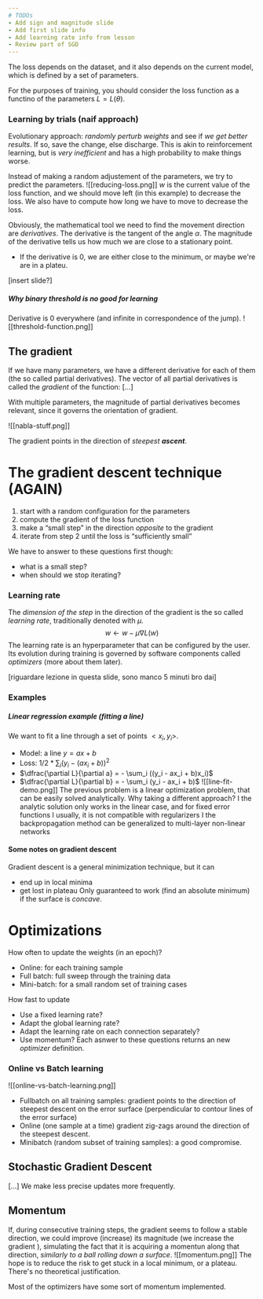 ```yaml
---
# TODOs
- Add sign and magnitude slide
- Add first slide info
- Add learning rate info from lesson
- Review part of SGD
---
```


The loss depends on the dataset, and it also depends on the current model, which is defined by a set of parameters. 

For the purposes of training, you should consider the loss function as a functino of the parameters $L = L(\theta)$. 

### Learning by trials (naif approach)
Evolutionary approach: _randomly perturb weights_ and see if _we get better results_. If so, save the change, else discharge. 
This is akin to reinforcement learning, but is _very inefficient_ and has a high probability to make things worse. 


Instead of making a random adjustement of the parameters, we try to predict the parameters. 
![[reducing-loss.png]]
$w$ is the current value of the loss function, and we should move left (in this example) to decrease the loss. 
We also have to compute how long we have to move to decrease the loss. 

Obviously, the mathematical tool we need to find the movement direction are _derivatives_. The derivative is the tangent of the angle $\alpha$. The magnitude of the derivative tells us how much we are close to a stationary point. 
- If the derivative is 0, we are either close to the minimum, or maybe we're are in a plateu. 

\[insert slide?\]

##### Why binary threshold is no good for learning
Derivative is 0 everywhere (and infinite in correspondence of the jump).
![[threshold-function.png]]


## The gradient
If we have many parameters, we have a different derivative for each of them (the so called partial derivatives). The vector of all partial derivatives is called the _gradient_ of the function:
\[...\]

With multiple parameters, the magnitude of partial derivatives becomes relevant, since it governs the orientation of gradient. 

![[nabla-stuff.png]]

The gradient points in the direction of _steepest __ascent___.

# The gradient descent technique (AGAIN)

1. start with a random configuration for the parameters 
2. compute the gradient of the loss function 
3. make a “small step” in the direction _opposite_ to the gradient 
4. iterate from step 2 until the loss is “sufficiently small” 

We have to answer to these questions first though:
- what is a small step? 
- when should we stop iterating?


### Learning rate
The _dimension of the step_ in the direction of the gradient is the so called _learning rate_, traditionally denoted with $µ$.
$$w \leftarrow w - \mu \nabla L(w)$$
The learning rate is an hyperparameter that can be configured by the user. Its evolution during training is governed by software components called _optimizers_ (more about them later).

\[riguardare lezione in questa slide, sono manco 5 minuti bro dai\]

### Examples

##### Linear regression example (fitting a line)
We want to fit a line through a set of points $<x_i , y_i>$. 

- Model: a line $y = ax + b$
- Loss: $1/2 * \sum_i (y_i - (ax_i + b))^2$
- $\dfrac{\partial L}{\partial a} = - \sum_i ((y_i - ax_i + b)x_i)$
- $\dfrac{\partial L}{\partial b} = - \sum_i (y_i - ax_i + b)$
![[line-fit-demo.png]]
The previous problem is a linear optimization problem, that can be easily solved analytically. Why taking a different approach? I the analytic solution only works in the linear case, and for fixed error functions I usually, it is not compatible with regularizers I the backpropagation method can be generalized to multi-layer non-linear networks

#### Some notes on gradient descent
Gradient descent is a general minimization technique, but it can 
- end up in local minima 
- get lost in plateau 
Only guaranteed to work (find an absolute minimum) if the surface is _concave_.


# Optimizations

How often to update the weights (in an epoch)?
- Online: for each training sample 
- Full batch: full sweep through the training data 
- Mini-batch: for a small random set of training cases 

How fast to update 
- Use a fixed learning rate? 
- Adapt the global learning rate?
- Adapt the learning rate on each connection separately? 
- Use momentum?
Each asnwer to these questions returns an new _optimizer_ definition.


### Online vs Batch learning
![[online-vs-batch-learning.png]]
- Fullbatch on all training samples: gradient points to the direction of steepest descent on the error surface (perpendicular to contour lines of the error surface) 
- Online (one sample at a time) gradient zig-zags around the direction of the steepest descent. 
- Minibatch (random subset of training samples): a good compromise.


## Stochastic Gradient Descent 
\[...\]
We make less precise updates more frequently. 


## Momentum
If, during consecutive training steps, the gradient seems to follow a stable direction, we could improve (increase) its magnitude (we increase the gradient ), simulating the fact that it is acquiring a momentun along that direction, _similarly to a ball rolling down a surface_.
![[momentum.png]]
The hope is to reduce the risk to get stuck in a local minimum, or a plateau. 
There's no theoretical justification.

Most of the optimizers have some sort of momentum implemented. 


